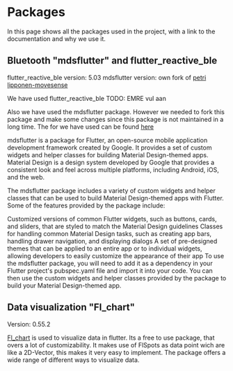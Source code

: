 # Packages

In this page shows all the packages used in the project, with a link to the documentation and why we use it.

## Bluetooth "mdsflutter" and flutter_reactive_ble

flutter_reactive_ble version: 5.03
mdsflutter version: own fork of [petri lipponen-movesense](https://github.com/petri-lipponen-movesense/mdsflutter)

We have used flutter_reactive_ble TODO: EMRE vul aan

Also we have used the mdsflutter package. However we needed to fork this package and make some changes since this package is not maintained in a long time. The for we have used can be found [here](https://github.com/Berkanozc/mdsflutter)

mdsflutter is a package for Flutter, an open-source mobile application development framework created by Google. It provides a set of custom widgets and helper classes for building Material Design-themed apps. Material Design is a design system developed by Google that provides a consistent look and feel across multiple platforms, including Android, iOS, and the web.

The mdsflutter package includes a variety of custom widgets and helper classes that can be used to build Material Design-themed apps with Flutter. Some of the features provided by the package include:

Customized versions of common Flutter widgets, such as buttons, cards, and sliders, that are styled to match the Material Design guidelines
Classes for handling common Material Design tasks, such as creating app bars, handling drawer navigation, and displaying dialogs
A set of pre-designed themes that can be applied to an entire app or to individual widgets, allowing developers to easily customize the appearance of their app
To use the mdsflutter package, you will need to add it as a dependency in your Flutter project's pubspec.yaml file and import it into your code. You can then use the custom widgets and helper classes provided by the package to build your Material Design-themed app.

## Data visualization "Fl_chart"

Version: 0.55.2

[Fl_chart](https://pub.dev/packages/fl_chart) is used to visualize data in flutter. Its a free to use package, that overs a lot of customizability. It makes use of FlSpots as data point wich are like a 2D-Vector, this makes it very easy to implement. The package offers a wide range of different ways to visualize data. 